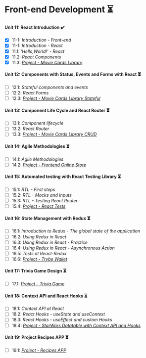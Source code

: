 # Front-end Development :hourglass_flowing_sand:

#### Unit 11: React Introduction :heavy_check_mark:

- [x] 11-1: _Introduction - Front-end_
- [x] 11-1: _Introduction - React_
- [x] 11.1: _'Hello,World!' - React_
- [x] 11.2: _React Components_
- [x] 11.3: [_Project - Movie Cards Library_]()

#### Unit 12: Components with Status, Events and Forms with React :hourglass_flowing_sand:

- [ ] 12.1: _Stateful components and events_
- [ ] 12.2: _React Forms_
- [ ] 12.3: [_Project - Movie Cards Library Stateful_]()

#### Unit 13: Component Life Cycle and React Router :hourglass_flowing_sand:

- [ ] 13.1: _Component lifecycle_
- [ ] 13.2: _React Router_
- [ ] 13.3: [_Project - Movie Cards Library CRUD_]()

#### Unit 14: Agile Methodologies :hourglass_flowing_sand:

- [ ] 14.1: _Agile Methodologies_
- [ ] 14.2: [_Project - Frontend Online Store_]()

#### Unit 15: Automated testing with React Testing Library :hourglass_flowing_sand:

- [ ] 15.1: _RTL - First steps_
- [ ] 15.2: _RTL - Mocks and Inputs_
- [ ] 15.3: _RTL - Testing React Router_
- [ ] 15.4: [_Project - React Tests_]()

#### Unit 16: State Management with Redux :hourglass_flowing_sand:

- [ ] 16.1: _Introduction to Redux - The global state of the application_
- [ ] 16.2: _Using Redux in React_
- [ ] 16.3: _Using Redux in React - Practice_
- [ ] 16.4: _Using Redux in React - Asynchronous Action_
- [ ] 16.5: _Tests at React-Redux_
- [ ] 16.6: [_Project - Trybe Wallet_]()

#### Unit 17: Trivia Game Design :hourglass_flowing_sand:

- [ ] 17.1: [_Project - Trivia Game_]()

#### Unit 18: Context API and React Hooks :hourglass_flowing_sand:

- [ ] 18.1: _Context API at React_
- [ ] 18.2: _React Hooks - useState and useContext_
- [ ] 18.3: _React Hooks - useEffect and custom Hooks_
- [ ] 18.4: [_Project - StarWars Datatable with Context API and Hooks_]()

#### Unit 19: Project Recipes APP :hourglass_flowing_sand:

- [ ] 19.1: [_Project - Recipes APP_]()
